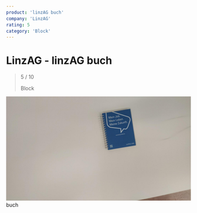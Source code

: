 ```yaml
---
product: 'linzAG buch'
company: 'LinzAG'
rating: 5
category: 'Block'
---
```


# LinzAG - linzAG buch
>
> 5 / 10
>
> Block

![linzAG_buch](./assets/linzag-linzag_buch-2ce403c4-f164-4480-bf16-17809390f0ae.jpg)
buch

